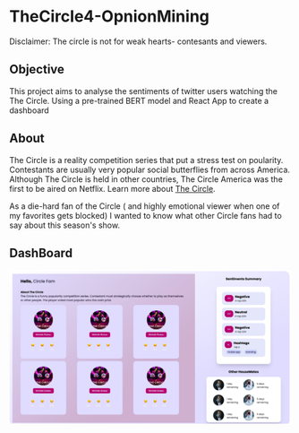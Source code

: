 # TheCircle4-OpnionMining

Disclaimer:
The circle is not for weak hearts- contesants and viewers.

## Objective
 This project aims to analyse  the sentiments of twitter users watching the The Circle. Using a pre-trained BERT model and React App to create a dashboard
## About 
The Circle is a reality competition series that put a stress test on poularity. Contestants are usually very popular social butterflies from across America. Although The Circle is held in other countries, The Circle America was the first to be aired on Netflix. Learn more about [The Circle](https://en.wikipedia.org/wiki/The_Circle_(American_TV_series)).

As a die-hard fan of the Circle ( and highly emotional viewer when one of my favorites gets blocked) I wanted to know what other Circle fans had to say about this season's show. 

## DashBoard

![Dashboard](./dashboardmock.jpg)

